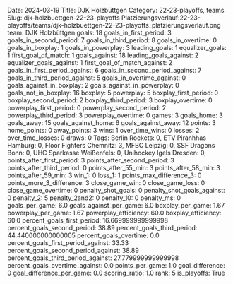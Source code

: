 Date: 2024-03-19
Title: DJK Holzbüttgen
Category: 22-23-playoffs, teams
Slug: djk-holzbuettgen-22-23-playoffs
Platzierungsverlauf:22-23-playoffs/teams/djk-holzbuettgen-22-23-playoffs_platzierungsverlauf.png
team: DJK Holzbüttgen
goals: 18
goals_in_first_period: 3
goals_in_second_period: 7
goals_in_third_period: 8
goals_in_overtime: 0
goals_in_boxplay: 1
goals_in_powerplay: 3
leading_goals: 1
equalizer_goals: 1
first_goal_of_match: 1
goals_against: 18
leading_goals_against: 2
equalizer_goals_against: 1
first_goal_of_match_against: 2
goals_in_first_period_against: 6
goals_in_second_period_against: 7
goals_in_third_period_against: 5
goals_in_overtime_against: 0
goals_against_in_boxplay: 2
goals_against_in_powerplay: 0
goals_not_in_boxplay: 16
boxplay: 5
powerplay: 5
boxplay_first_period: 0
boxplay_second_period: 2
boxplay_third_period: 3
boxplay_overtime: 0
powerplay_first_period: 0
powerplay_second_period: 2
powerplay_third_period: 3
powerplay_overtime: 0
games: 3
goals_home: 3
goals_away: 15
goals_against_home: 6
goals_against_away: 12
points: 3
home_points: 0
away_points: 3
wins: 1
over_time_wins: 0
losses: 2
over_time_losses: 0
draws: 0
Tags:  Berlin Rockets: 0,  ETV Piranhhas Hamburg: 0,  Floor Fighters Chemnitz: 3,  MFBC Leipzig: 0,  SSF Dragons Bonn: 0,  UHC Sparkasse Weißenfels: 0,  Unihockey Igels Dresden: 0,
points_after_first_period: 3
points_after_second_period: 3
points_after_third_period: 0
points_after_55_min: 3
points_after_58_min: 3
points_after_59_min: 3
win_1: 0
loss_1: 1
points_max_difference_3: 0
points_more_3_difference: 3
close_game_win: 0
close_game_loss: 0
close_game_overtime: 0
penalty_shot_goals: 0
penalty_shot_goals_against: 0
penalty_2: 5
penalty_2and2: 0
penalty_10: 0
penalty_ms: 0
goals_per_game: 6.0
goals_against_per_game: 6.0
boxplay_per_game: 1.67
powerplay_per_game: 1.67
powerplay_efficiency: 60.0
boxplay_efficiency: 60.0
percent_goals_first_period: 16.669999999999998
percent_goals_second_period: 38.89
percent_goals_third_period: 44.440000000000005
percent_goals_overtime: 0.0
percent_goals_first_period_against: 33.33
percent_goals_second_period_against: 38.89
percent_goals_third_period_against: 27.779999999999998
percent_goals_overtime_against: 0.0
points_per_game: 1.0
goal_difference: 0
goal_difference_per_game: 0.0
scoring_ratio: 1.0
rank: 5
is_playoffs: True
